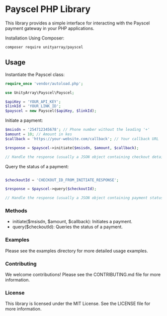 # Payscel PHP Library

This library provides a simple interface for interacting with the Payscel payment gateway in your PHP applications.

Installation
Using Composer:

```
composer require unityarray/payscel
```
## Usage
Instantiate the Payscel class:
```php
require_once 'vendor/autoload.php';

use UnityArray\Payscel\Payscel;

$apiKey = 'YOUR_API_KEY';
$linkId = 'YOUR_LINK_ID';
$payscel = new Payscel($apiKey, $linkId);

```

Initiate a payment:

```php
$msisdn = '254712345678'; // Phone number without the leading '+'
$amount = 10; // Amount in kes
$callback = 'https://your-website.com/callback'; // Your callback URL

$response = $payscel->initiate($msisdn, $amount, $callback);

// Handle the response (usually a JSON object containing checkout details)
```

Query the status of a payment:

```php

$checkoutId = 'CHECKOUT_ID_FROM_INITIATE_RESPONSE';

$response = $payscel->query($checkoutId);

// Handle the response (usually a JSON object containing payment status)
```
### Methods
- initiate($msisdn, $amount, $callback): Initiates a payment.
- query($checkoutId): Queries the status of a payment.

### Examples
Please see the examples directory for more detailed usage examples.

### Contributing
We welcome contributions! Please see the CONTRIBUTING.md file for more information.

### License
This library is licensed under the MIT License. See the LICENSE file for more information.